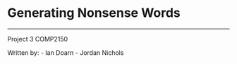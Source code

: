 # Generating Nonsense Words
---------------------------

Project 3 COMP2150

Written by:
    - Ian Doarn
    - Jordan Nichols